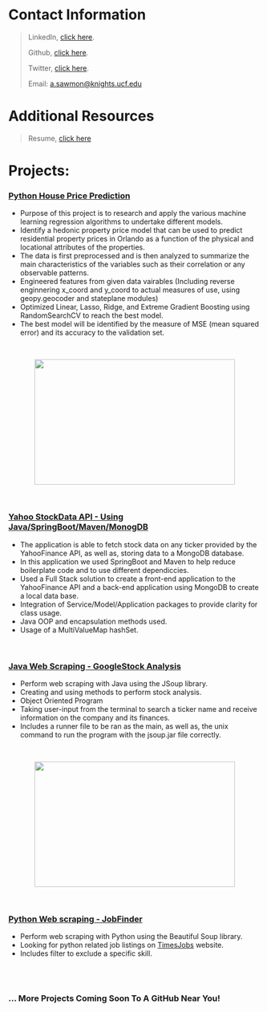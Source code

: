 
# Contact Information
> 
> LinkedIn, [click here](https://www.linkedin.com/in/sawmonabo).
> 
> Github, [click here](https://github.com/Sawmonabo).
> 
> Twitter, [click here](https://twitter.com/Sawmonabo).
> 
> Email: a.sawmon@knights.ucf.edu

# Additional Resources
> Resume, [click here](https://github.com/Sawmonabo/SawmonAbo_Portfolio/files/8448381/resume.pdf)

# Projects:

### [Python House Price Prediction](https://github.com/Sawmonabo/HousePricePrediction)
* Purpose of this project is to research and apply the various machine learning regression algorithms to undertake different models.
* Identify a hedonic property price model that can be used to predict residential property prices in Orlando as a function of the physical and locational attributes of the properties. 
* The data is first preprocessed and is then analyzed to summarize the main characteristics of the variables such as their correlation or any observable patterns.
* Engineered features from given data vairables (Including reverse enginnering x_coord and y_coord to actual measures of use, using geopy.geocoder and stateplane modules)
* Optimized Linear, Lasso, Ridge, and Extreme Gradient Boosting using RandomSearchCV to reach the best model.
* The best model will be identified by the measure of MSE (mean squared error) and its accuracy to the validation set.

<br />

<p align="center">
  <img width="400" height="250" src="https://user-images.githubusercontent.com/77422313/162089911-9a4bd427-f625-41de-a376-6a99b23884af.png">
</p>

<br />

### [Yahoo StockData API - Using Java/SpringBoot/Maven/MonogDB](https://github.com/Sawmonabo/StockData)
*  The application is able to fetch stock data on any ticker provided by the YahooFinance API, as well as, storing data to a MongoDB database. 
*  In this application we used SpringBoot and Maven to help reduce boilerplate code and to use different dependiccies.
*  Used a Full Stack solution to create a front-end application to the YahooFinance API and a back-end application using MongoDB to create a local data base. 
*  Integration of Service/Model/Application packages to provide clarity for class usage.
*  Java OOP and encapsulation methods used.
*  Usage of a MultiValueMap hashSet.

<br />

### [Java Web Scraping - GoogleStock Analysis](https://github.com/Sawmonabo/GoogleFinance_Java_Scraping)
*  Perform web scraping with Java using the JSoup library.
*  Creating and using methods to perform stock analysis.
*  Object Oriented Program
*  Taking user-input from the terminal to search a ticker name and receive information on the company and its finances. 
*  Includes a runner file to be ran as the main, as well as, the unix command to run the program with the jsoup.jar file correctly.

<br />

<p align="center">
  <img width="400" height="250" src="https://user-images.githubusercontent.com/77422313/162590040-714b40dc-a223-4aec-82ef-e1b70642a282.jpeg">
</p>

<br />

### [Python Web scraping - JobFinder](https://github.com/Sawmonabo/WebScraper/blob/main/webScraper.py)
*  Perform web scraping with Python using the Beautiful Soup library.
*  Looking for python related job listings on [TimesJobs](https://www.timesjobs.com/) website.
*  Includes filter to exclude a specific skill.

<br />

<br />

### ... More Projects Coming Soon To A GitHub Near You!
